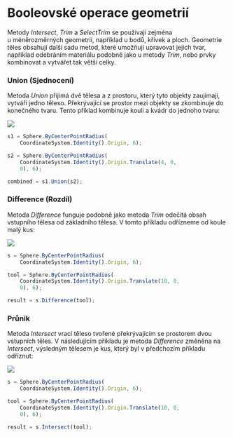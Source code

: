 # Booleovské operace geometrií

Metody _Intersect_, _Trim_ a _SelectTrim_ se používají zejména u méněrozměrných geometrií, například u bodů, křivek a ploch. Geometrie těles obsahují další sadu metod, které umožňují upravovat jejich tvar, například odebráním materiálu podobně jako u metody _Trim_, nebo prvky kombinovat a vytvářet tak větší celky.

### Union (Sjednocení)

Metoda _Union_ přijímá dvě tělesa a z prostoru, který tyto objekty zaujímají, vytváří jedno těleso. Překrývající se prostor mezi objekty se zkombinuje do konečného tvaru. Tento příklad kombinuje kouli a kvádr do jednoho tvaru:

![](../images/8-2/9/GeometricBooleans\_01.png)

```js
s1 = Sphere.ByCenterPointRadius(
    CoordinateSystem.Identity().Origin, 6);

s2 = Sphere.ByCenterPointRadius(
    CoordinateSystem.Identity().Origin.Translate(4, 0,
    0), 6);

combined = s1.Union(s2);
```

### Difference (Rozdíl)

Metoda _Difference_ funguje podobně jako metoda _Trim_ odečítá obsah vstupního tělesa od základního tělesa. V tomto příkladu odřízneme od koule malý kus:

![](../images/8-2/9/GeometricBooleans\_02.png)

```js
s = Sphere.ByCenterPointRadius(
    CoordinateSystem.Identity().Origin, 6);

tool = Sphere.ByCenterPointRadius(
    CoordinateSystem.Identity().Origin.Translate(10, 0,
    0), 6);

result = s.Difference(tool);
```

### Průnik

Metoda _Intersect_ vrací těleso tvořené překrývajícím se prostorem dvou vstupních těles. V následujícím příkladu je metoda _Difference_ změněna na _Intersect_, výsledným tělesem je kus, který byl v předchozím příkladu odříznut:

![](../images/8-2/9/GeometricBooleans\_03.png)

```js
s = Sphere.ByCenterPointRadius(
    CoordinateSystem.Identity().Origin, 6);

tool = Sphere.ByCenterPointRadius(
    CoordinateSystem.Identity().Origin.Translate(10, 0,
    0), 6);

result = s.Intersect(tool);
```
